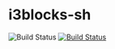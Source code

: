 # i3blocks-sh

![Build Status](https://github.com/anlar/i3blocks-sh/workflows/CI/badge.svg)
[![Build Status](https://travis-ci.org/anlar/i3blocks-sh.svg?branch=master)](https://travis-ci.org/anlar/i3blocks-sh)
